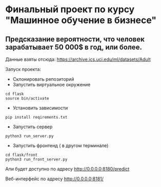 # Финальный проект по курсу "Машинное обучение в бизнесе"
## Предсказание вероятности, что человек зарабатывает 50 000$ в год, или более.

Данные взяты отсюда: https://archive.ics.uci.edu/ml/datasets/Adult

Запуск проекта: 
- Склонировать репозиторий
- Запустить виртуальное окружение
```
cd flask
source bin/activate
```
- Установить зависимости
```
pip install reqirements.txt
```
- Запустить сервер
```
python3 run_server.py
```
- Запустить фронтенд ( в другом терминале)

```
cd flask/front
python3 run_front_server.py
```
Апи будет доступно по адресу
http://0.0.0.0:8180/predict

Веб-интерфейс по адресу
http://0.0.0.0:8181/
